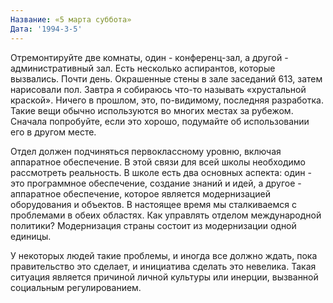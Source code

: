 ```yaml
---
Название: «5 марта суббота»
Дата: '1994-3-5'
---
```


Отремонтируйте две комнаты, один - конференц-зал, а другой - административный зал. Есть несколько аспирантов, которые вызвались. Почти день. Окрашенные стены в зале заседаний 613, затем нарисовали пол. Завтра я собираюсь что-то называть «хрустальной краской». Ничего в прошлом, это, по-видимому, последняя разработка. Такие вещи обычно используются во многих местах за рубежом. Сначала попробуйте, если это хорошо, подумайте об использовании его в другом месте.

Отдел должен подчиняться первоклассному уровню, включая аппаратное обеспечение. В этой связи для всей школы необходимо рассмотреть реальность. В школе есть два основных аспекта: один - это программное обеспечение, создание знаний и идей, а другое - аппаратное обеспечение, которое является модернизацией оборудования и объектов. В настоящее время мы сталкиваемся с проблемами в обеих областях. Как управлять отделом международной политики? Модернизация страны состоит из модернизации одной единицы.

У некоторых людей такие проблемы, и иногда все должно ждать, пока правительство это сделает, и инициатива сделать это невелика. Такая ситуация является причиной личной культуры или инерции, вызванной социальным регулированием.

